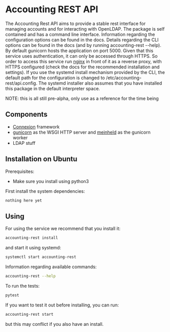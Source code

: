 # Accounting REST API 

The Accounting Rest API aims to provide a stable rest interface for managing accounts and for interacting with OpenLDAP.
The package is self contained and has a command line interface.
Information regarding the configuration options can be found in the docs.
Details regarding the CLI options can be found in the docs (and by running accounting-rest --help).
By default gunicorn hosts the application on port 5000.
Given that this service uses authentication, it can only be accessed through HTTPS. 
So order to access this service run [nginx](https://www.nginx.com/) in front of it as a reverse proxy, with HTTPS configured (check the docs for the recommended installation and settings).
If you use the systemd install mechanism provided by the CLI, the default path for the configuration is changed to /etc/accounting-rest/api.config. 
The systemd installer also assumes that you have installed this package in the default interpreter space.

NOTE: this is all still pre-alpha, only use as a reference for the time being
## Components

* [Connexion](https://github.com/zalando/connexion) framework 
* [gunicorn](https://github.com/benoitc/gunicorn) as the WSGI HTTP server and [meinheld](https://github.com/mopemope/meinheld) as the gunicorn worker
* LDAP stuff  

## Installation on Ubuntu

Prerequisites:
* Make sure you install using python3

First install the system dependencies:
```bash
nothing here yet
```

## Using
For using the service we recommend that you install it:
```bash
accounting-rest install
```
and start it using systemd:
```bash
systemctl start accounting-rest
```
Information regarding available commands:
```bash
accounting-rest --help
```
To run the tests:
```bash
pytest
```
If you want to test it out before installing, you can run:
```bash
accounting-rest start
```
but this may conflict if you also have an install.
